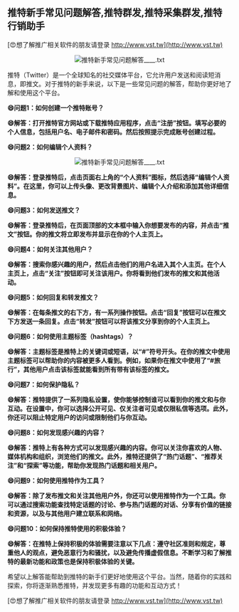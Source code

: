 ## **推特新手常见问题解答,推特群发,推特采集群发,推特行销助手**

[😍想了解推广相关软件的朋友请登录 http://www.vst.tw](http://www.vst.tw)

 <center><img src="https://vst.tw/MP4/tuiguang/png/6.png" alt="推特新手常见问题解答____.txt"></center>

推特（Twitter）是一个全球知名的社交媒体平台，它允许用户发送和阅读短消息，即推文。对于推特的新手来说，以下是一些常见问题的解答，帮助你更好地了解和使用这个平台。

**😄问题1：如何创建一个推特账号？**

**😄解答：打开推特官方网站或下载推特应用程序，点击“注册”按钮。填写必要的个人信息，包括用户名、电子邮件和密码。然后按照提示完成账号创建过程。**

**😄问题2：如何编辑个人资料？**

 <center><img src="https://vst.tw/MP4/tuiguang/png/1.png" alt="推特新手常见问题解答____.txt"></center>

**😄解答：登录推特后，点击页面右上角的“个人资料”图标，然后选择“编辑个人资料”。在这里，你可以上传头像、更改背景图片、编辑个人介绍和添加其他详细信息。**

**😄问题3：如何发送推文？**

**😄解答：登录推特后，在页面顶部的文本框中输入你想要发布的内容，并点击“推文”按钮。你的推文将立即发布并显示在你的个人主页上。**

**😄问题4：如何关注其他用户？**

**😄解答：搜索你感兴趣的用户，然后点击他们的用户名进入其个人主页。在个人主页上，点击“关注”按钮即可关注该用户。你将看到他们发布的推文和其他活动。**

**😄问题5：如何回复和转发推文？**

**😄解答：在每条推文的右下方，有一系列操作按钮。点击“回复”按钮可以在推文下方发送一条回复。点击“转发”按钮可以将该推文分享到你的个人主页上。**

**😄问题6：如何使用主题标签（hashtags）？**

**😄解答：主题标签是推特上的关键词或短语，以“#”符号开头。在你的推文中使用主题标签可以帮助你的内容被更多人看到。例如，如果你在推文中使用了“#旅行”，其他用户点击该标签就能看到所有带有该标签的推文。**

**😄问题7：如何保护隐私？**

**😄解答：推特提供了一系列隐私设置，使你能够控制谁可以看到你的推文和与你互动。在设置中，你可以选择公开可见、仅关注者可见或仅限私信等选项。此外，你还可以阻止特定用户的访问或限制他们与你互动。**

**😄问题8：如何发现感兴趣的内容？**

**😄解答：推特上有各种方式可以发现感兴趣的内容。你可以关注你喜欢的人物、媒体机构和组织，浏览他们的推文。此外，推特还提供了“热门话题”、“推荐关注”和“探索”等功能，帮助你发现热门话题和相关用户。**

**😄问题9：如何使用推特作为工具？**

**😄解答：除了发布推文和关注其他用户外，你还可以使用推特作为一个工具。你可以通过搜索功能查找特定话题的讨论、参与热门话题的对话、分享有价值的链接和资源，以及与其他用户建立联系和网络。**

**😄问题10：如何保持推特使用的积极体验？**

**😄解答：在推特上保持积极的体验需要注意以下几点：遵守社区准则和规定，尊重他人的观点，避免恶意行为和骚扰，以及避免传播虚假信息。不断学习和了解推特的最新功能和政策也是保持积极体验的关键。**

希望以上解答能帮助到推特的新手们更好地使用这个平台。当然，随着你的实践和探索，你将逐渐熟悉推特，并发现更多有趣的功能和互动方式！

[😍想了解推广相关软件的朋友请登录 http://www.vst.tw](http://www.vst.tw)



